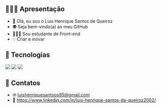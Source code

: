 ## 💁🏼‍♂️ Apresentação
- 👋 Olá, eu sou o Luis Henrique Santos de Queiroz
- 👽 Seja bem-vindo(a) ao meu GitHub
- 👨🏼‍💻 Sou estudante de Front-end
- 💡 Criar e inovar

  
## 🧠 Tecnologias
<div>
  <img src="https://img.shields.io/badge/HTML-239120?style=for-the-badge&logo=html5&logoColor=white">
  <img src="https://img.shields.io/badge/CSS-239120?&style=for-the-badge&logo=css3&logoColor=white">
  <img src="https://img.shields.io/badge/JavaScript-F7DF1E?style=for-the-badge&logo=javascript&logoColor=black">
</div>

## 📂 Contatos
- ✉ luishenriquesantoos95@gmail.com
- 🔵 https://www.linkedin.com/in/luis-henrique-santos-de-queiroz2002/


   
      
